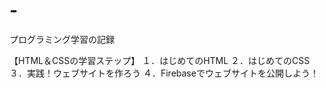 # -
プログラミング学習の記録

【HTML＆CSSの学習ステップ】
１．はじめてのHTML
２．はじめてのCSS
３．実践！ウェブサイトを作ろう
４．Firebaseでウェブサイトを公開しよう！

